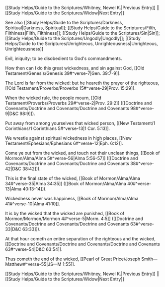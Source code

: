 [[Study Helps/Guide to the Scriptures/Whitney, Newel K.|Previous Entry]]  ||  [[Study Helps/Guide to the Scriptures/Widow|Next Entry]]

 See also [[Study Helps/Guide to the Scriptures/Darkness, Spiritual|Darkness, Spiritual]]; [[Study Helps/Guide to the Scriptures/Filth, Filthiness|Filth, Filthiness]]; [[Study Helps/Guide to the Scriptures/Sin|Sin]]; [[Study Helps/Guide to the Scriptures/Ungodly|Ungodly]]; [[Study Helps/Guide to the Scriptures/Unrighteous, Unrighteousness|Unrighteous, Unrighteousness]]

 Evil, iniquity; to be disobedient to God's commandments.

 How then can I do this great wickedness, and sin against God, [[Old Testament/Genesis/Genesis 39#^verse-7|Gen. 39:7-9]].

 The Lord is far from the wicked: but he heareth the prayer of the righteous, [[Old Testament/Proverbs/Proverbs 15#^verse-29|Prov. 15:29]].

 When the wicked rule, the people mourn, [[Old Testament/Proverbs/Proverbs 29#^verse-2|Prov. 29:2]] ([[Doctrine and Covenants/Doctrine and Covenants/Doctrine and Covenants 98#^verse-9|D&C 98:9]]).

 Put away from among yourselves that wicked person, [[New Testament/1 Corinthians/1 Corinthians 5#^verse-13|1 Cor. 5:13]].

 We wrestle against spiritual wickedness in high places, [[New Testament/Ephesians/Ephesians 6#^verse-12|Eph. 6:12]].

 Come ye out from the wicked, and touch not their unclean things, [[Book of Mormon/Alma/Alma 5#^verse-56|Alma 5:56-57]] ([[Doctrine and Covenants/Doctrine and Covenants/Doctrine and Covenants 38#^verse-42|D&C 38:42]]).

 This is the final state of the wicked, [[Book of Mormon/Alma/Alma 34#^verse-35|Alma 34:35]] ([[Book of Mormon/Alma/Alma 40#^verse-13|Alma 40:13-14]]).

 Wickedness never was happiness, [[Book of Mormon/Alma/Alma 41#^verse-10|Alma 41:10]].

 It is by the wicked that the wicked are punished, [[Book of Mormon/Mormon/Mormon 4#^verse-5|Morm. 4:5]] ([[Doctrine and Covenants/Doctrine and Covenants/Doctrine and Covenants 63#^verse-33|D&C 63:33]]).

 At that hour cometh an entire separation of the righteous and the wicked, [[Doctrine and Covenants/Doctrine and Covenants/Doctrine and Covenants 63#^verse-54|D&C 63:54]].

 Thus cometh the end of the wicked, [[Pearl of Great Price/Joseph Smith—Matthew#^verse-55|JS—M 1:55]].

[[Study Helps/Guide to the Scriptures/Whitney, Newel K.|Previous Entry]]  ||  [[Study Helps/Guide to the Scriptures/Widow|Next Entry]]